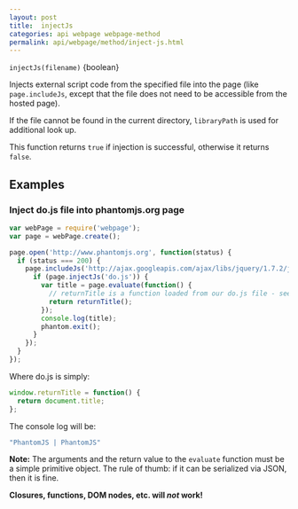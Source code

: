 ```yaml
---
layout: post
title:  injectJs
categories: api webpage webpage-method
permalink: api/webpage/method/inject-js.html
---
```


`injectJs(filename)` {boolean}

Injects external script code from the specified file into the page (like `page.includeJs`, except that the file does not need to be accessible from the hosted page).

If the file cannot be found in the current directory, `libraryPath` is used for additional look up.

This function returns `true` if injection is successful, otherwise it returns `false`.

## Examples

### Inject do.js file into phantomjs.org page

```javascript
var webPage = require('webpage');
var page = webPage.create();

page.open('http://www.phantomjs.org', function(status) {
  if (status === 200) {
    page.includeJs('http://ajax.googleapis.com/ajax/libs/jquery/1.7.2/jquery.min.js', function() {
      if (page.injectJs('do.js')) {
        var title = page.evaluate(function() {
          // returnTitle is a function loaded from our do.js file - see below
          return returnTitle();
        });
        console.log(title);
        phantom.exit();
      }
    });
  }
});
```

Where do.js is simply:
```javascript
window.returnTitle = function() {
  return document.title;
};
```

The console log will be:
```javascript
"PhantomJS | PhantomJS"
```


**Note:** The arguments and the return value to the `evaluate` function must be a simple primitive object. The rule of thumb: if it can be serialized via JSON, then it is fine.

**Closures, functions, DOM nodes, etc. will _not_ work!**

